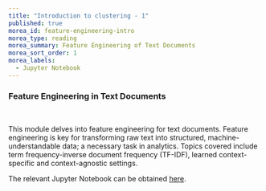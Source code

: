 ```yaml
---
title: "Introduction to clustering - 1" 
published: true
morea_id: feature-engineering-intro
morea_type: reading
morea_summary: Feature Engineering of Text Documents
morea_sort_order: 1
morea_labels:
  - Jupyter Notebook
---
```

### Feature Engineering in Text Documents
<br/>

This module delves into feature engineering for text documents. Feature engineering is key for transforming raw text into structured, machine-understandable data; a necessary task in analytics. Topics covered include term frequency-inverse document frequency (TF-IDF), learned context-specific and context-agnostic settings.


The relevant Jupyter Notebook can be obtained [here](resources/feature_engineering.ipynb).


